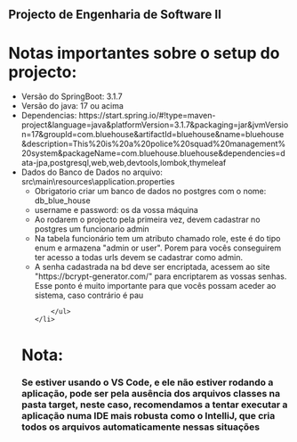 ## Projecto de Engenharia de Software II

# Notas importantes sobre o setup do projecto:
<ul>
    <li>Versão do SpringBoot: 3.1.7</li>
    <li>Versão do java: 17 ou acima</li>
    <li>
        Dependencias: https://start.spring.io/#!type=maven-project&language=java&platformVersion=3.1.7&packaging=jar&jvmVersion=17&groupId=com.bluehouse&artifactId=bluehouse&name=bluehouse&description=This%20is%20a%20police%20squad%20management%20system&packageName=com.bluehouse.bluehouse&dependencies=data-jpa,postgresql,web,web,devtools,lombok,thymeleaf
    </li>
    <li>
        Dados do Banco de Dados no arquivo: src\main\resources\application.properties
        <ul>
            <li> Obrigatorio criar um banco de dados no postgres com o  nome: db_blue_house</li>
            <li> username e password: os da vossa máquina</li>
            <li>Ao rodarem o projecto pela primeira vez, devem cadastrar no postgres um funcionario admin</li>
            <li>Na tabela funcionário tem um atributo chamado role, este é do tipo enum e armazena "admin or user". Porem para vocês conseguirem ter acesso a todas urls devem se cadastrar como admin.</li>
            <li>A senha cadastrada na bd deve ser encriptada, acessem ao site "https://bcrypt-generator.com/" para encriptarem as vossas senhas. Esse ponto é muito importante para que vocês possam aceder ao sistema, caso contrário é pau</li>

        </ul>
    </li>
</ul> 

# Nota: 
### Se estiver usando o  VS Code, e ele não estiver rodando a aplicação, pode ser pela ausência dos arquivos classes na pasta target, neste caso, recomendamos a tentar executar a aplicação numa IDE mais robusta como o IntelliJ, que cria todos os arquivos automaticamente nessas situações